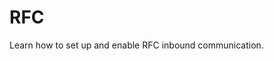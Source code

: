 <!-- loio86d2a9430bab4f798c61c42de622cbfd -->

# RFC

Learn how to set up and enable RFC inbound communication.

